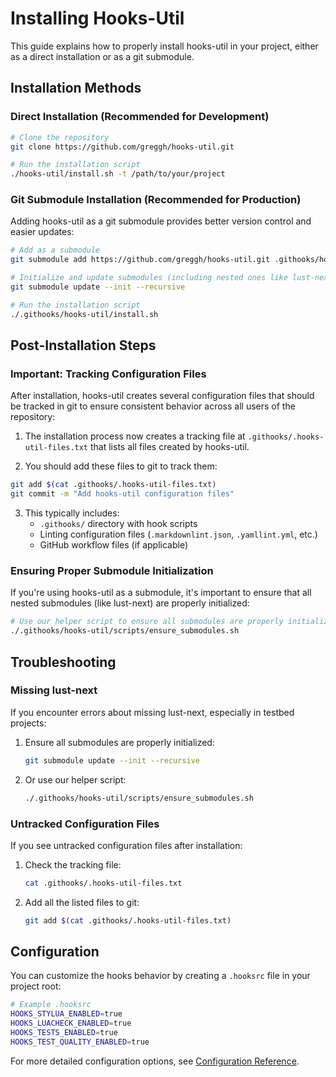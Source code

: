 # Installing Hooks-Util

This guide explains how to properly install hooks-util in your project, either as a direct installation or as a git submodule.

## Installation Methods

### Direct Installation (Recommended for Development)

```bash
# Clone the repository
git clone https://github.com/greggh/hooks-util.git

# Run the installation script
./hooks-util/install.sh -t /path/to/your/project
```

### Git Submodule Installation (Recommended for Production)

Adding hooks-util as a git submodule provides better version control and easier updates:

```bash
# Add as a submodule
git submodule add https://github.com/greggh/hooks-util.git .githooks/hooks-util

# Initialize and update submodules (including nested ones like lust-next)
git submodule update --init --recursive

# Run the installation script
./.githooks/hooks-util/install.sh
```

## Post-Installation Steps

### Important: Tracking Configuration Files

After installation, hooks-util creates several configuration files that should be tracked in git to ensure consistent behavior across all users of the repository:

1. The installation process now creates a tracking file at `.githooks/.hooks-util-files.txt` that lists all files created by hooks-util.

2. You should add these files to git to track them:

```bash
git add $(cat .githooks/.hooks-util-files.txt)
git commit -m "Add hooks-util configuration files"
```

3. This typically includes:
   - `.githooks/` directory with hook scripts
   - Linting configuration files (`.markdownlint.json`, `.yamllint.yml`, etc.)
   - GitHub workflow files (if applicable)

### Ensuring Proper Submodule Initialization

If you're using hooks-util as a submodule, it's important to ensure that all nested submodules (like lust-next) are properly initialized:

```bash
# Use our helper script to ensure all submodules are properly initialized
./.githooks/hooks-util/scripts/ensure_submodules.sh
```

## Troubleshooting

### Missing lust-next

If you encounter errors about missing lust-next, especially in testbed projects:

1. Ensure all submodules are properly initialized:
   ```bash
   git submodule update --init --recursive
   ```

2. Or use our helper script:
   ```bash
   ./.githooks/hooks-util/scripts/ensure_submodules.sh
   ```

### Untracked Configuration Files

If you see untracked configuration files after installation:

1. Check the tracking file:
   ```bash
   cat .githooks/.hooks-util-files.txt
   ```

2. Add all the listed files to git:
   ```bash
   git add $(cat .githooks/.hooks-util-files.txt)
   ```

## Configuration

You can customize the hooks behavior by creating a `.hooksrc` file in your project root:

```bash
# Example .hooksrc
HOOKS_STYLUA_ENABLED=true
HOOKS_LUACHECK_ENABLED=true
HOOKS_TESTS_ENABLED=true
HOOKS_TEST_QUALITY_ENABLED=true
```

For more detailed configuration options, see [Configuration Reference](../reference/configuration-options.md).